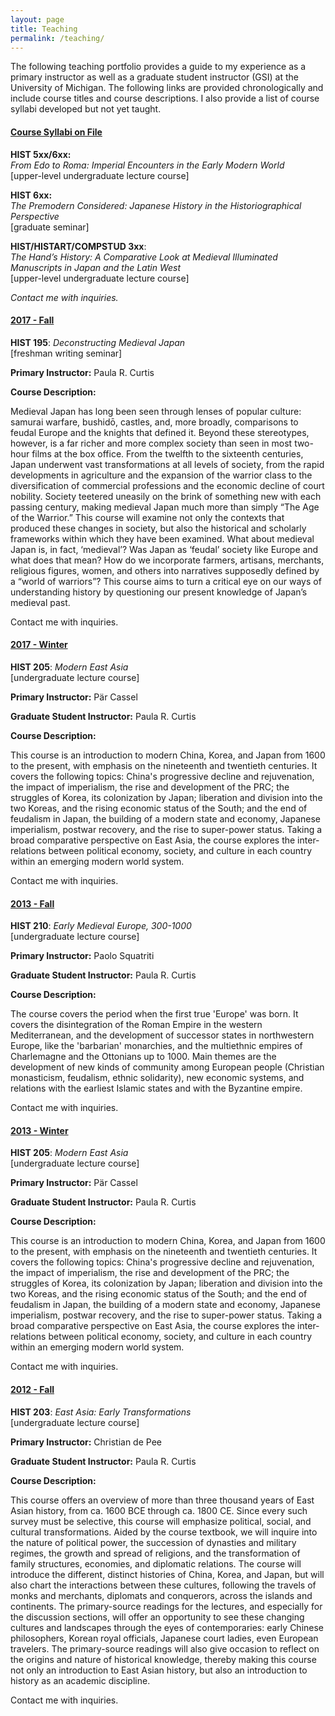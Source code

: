 ```yaml
---
layout: page
title: Teaching
permalink: /teaching/
---
```


<p class="indent">The following teaching portfolio provides a guide to my experience as a primary instructor as well as a graduate student instructor (GSI) at the University of Michigan. The following links are provided chronologically and include course titles and course descriptions. I also provide a list of course syllabi developed but not yet taught.</p>
<p></p>
<div class="panel-group">
  <div class="panel panel-default">
    <div class="panel-heading">
      <h4 class="panel-title">
        <a data-toggle="collapse" href="#collapse1">Course Syllabi on File</a>
      </h4>
    </div>
    <div id="collapse1" class="panel-collapse collapse">
        <div class="panel-body">
        <p><b>HIST 5xx/6xx:</b> <br><em>From Edo to Roma: Imperial Encounters in the Early Modern World</em> <br>[upper-level undergraduate lecture course]</p>
        <p><b>HIST 6xx:</b> <br><em>The Premodern Considered: Japanese History in the Historiographical Perspective</em> <br>[graduate seminar]</p>
        <p><b>HIST/HISTART/COMPSTUD 3xx</b>: <br><em>The Hand’s History: A Comparative Look at Medieval Illuminated Manuscripts in Japan and the Latin West</em> <br>[upper-level undergraduate lecture course]</p>
        </div>
        <div class="panel-footer"><em>Contact me with inquiries.</em></div>
    </div>
  </div>
</div>

<div class="panel-group">
  <div class="panel panel-default">
    <div class="panel-heading">
      <h4 class="panel-title">
        <a data-toggle="collapse" href="#collapse2">2017 - Fall</a>
      </h4>
    </div>
    <div id="collapse2" class="panel-collapse collapse">
      <div class="panel-body">
      <p><b>HIST 195</b>: <em>Deconstructing Medieval Japan</em> <br>[freshman writing seminar]</p>
      <p><b>Primary Instructor:</b> Paula R. Curtis</p>
      <p><b>Course Description:</b></p>
      <p>Medieval Japan has long been seen through lenses of popular culture: samurai warfare, bushidō, castles, and, more broadly, comparisons to feudal Europe and the knights that defined it. Beyond these stereotypes, however, is a far richer and more complex society than seen in most two-hour films at the box office. From the twelfth to the sixteenth centuries, Japan underwent vast transformations at all levels of society, from the rapid developments in agriculture and the expansion of the warrior class to the diversification of commercial professions and the economic decline of court nobility. Society teetered uneasily on the brink of something new with each passing century, making medieval Japan much more than simply “The Age of the Warrior.” This course will examine not only the contexts that produced these changes in society, but also the historical and scholarly frameworks within which they have been examined. What about medieval Japan is, in fact, ‘medieval’? Was Japan as ‘feudal’ society like Europe and what does that mean? How do we incorporate farmers, artisans, merchants, religious figures, women, and others into narratives supposedly defined by a “world of warriors”? This course aims to turn a critical eye on our ways of understanding history by questioning our present knowledge of Japan’s medieval past.</p>
      </div>
      <div class="panel-footer">Contact me with inquiries.</div>
    </div>
  </div>
</div>

<div class="panel-group">
  <div class="panel panel-default">
    <div class="panel-heading">
      <h4 class="panel-title">
        <a data-toggle="collapse" href="#collapse3">2017 - Winter</a>
      </h4>
    </div>
    <div id="collapse3" class="panel-collapse collapse">
      <div class="panel-body">
      <p><b>HIST 205</b>: <em>Modern East Asia</em> <br>[undergraduate lecture course]</p>
      <p><b>Primary Instructor:</b> Pär Cassel</p>
      <p><b>Graduate Student Instructor:</b> Paula R. Curtis</p>
      <p><b>Course Description:</b></p>
      <p>This course is an introduction to modern China, Korea, and Japan from 1600 to the present, with emphasis on the nineteenth and twentieth centuries. It covers the following topics: China's progressive decline and rejuvenation, the impact of imperialism, the rise and development of the PRC; the struggles of Korea, its colonization by Japan; liberation and division into the two Koreas, and the rising economic status of the South; and the end of feudalism in Japan, the building of a modern state and economy, Japanese imperialism, postwar recovery, and the rise to super-power status. Taking a broad comparative perspective on East Asia, the course explores the inter-relations between political economy, society, and culture in each country within an emerging modern world system.</p>
      </div>
      <div class="panel-footer">Contact me with inquiries.</div>
    </div>
  </div>
</div>

<div class="panel-group">
  <div class="panel panel-default">
    <div class="panel-heading">
      <h4 class="panel-title">
        <a data-toggle="collapse" href="#collapse4">2013 - Fall</a>
      </h4>
    </div>
    <div id="collapse4" class="panel-collapse collapse">
      <div class="panel-body">
      <p><b>HIST 210</b>: <em>Early Medieval Europe, 300-1000</em> <br>[undergraduate lecture course]</p>
      <p><b>Primary Instructor:</b> Paolo Squatriti</p>
      <p><b>Graduate Student Instructor:</b> Paula R. Curtis</p>
      <p><b>Course Description:</b></p>
      <p>The course covers the period when the first true 'Europe' was born. It covers the disintegration of the Roman Empire in the western Mediterranean, and the development of successor states in northwestern Europe, like the 'barbarian' monarchies, and the multiethnic empires of Charlemagne and the Ottonians up to 1000. Main themes are the development of new kinds of community among European people (Christian monasticism, feudalism, ethnic solidarity), new economic systems, and relations with the earliest Islamic states and with the Byzantine empire.</p>
      </div>
      <div class="panel-footer">Contact me with inquiries.</div>
    </div>
  </div>
</div>

<div class="panel-group">
  <div class="panel panel-default">
    <div class="panel-heading">
      <h4 class="panel-title">
        <a data-toggle="collapse" href="#collapse5">2013 - Winter</a>
      </h4>
    </div>
    <div id="collapse5" class="panel-collapse collapse">
      <div class="panel-body">
      <p><b>HIST 205</b>: <em>Modern East Asia</em> <br>[undergraduate lecture course]</p>
      <p><b>Primary Instructor:</b> Pär Cassel</p>
      <p><b>Graduate Student Instructor:</b> Paula R. Curtis</p>
      <p><b>Course Description:</b></p>
      <p>This course is an introduction to modern China, Korea, and Japan from 1600 to the present, with emphasis on the nineteenth and twentieth centuries. It covers the following topics: China's progressive decline and rejuvenation, the impact of imperialism, the rise and development of the PRC; the struggles of Korea, its colonization by Japan; liberation and division into the two Koreas, and the rising economic status of the South; and the end of feudalism in Japan, the building of a modern state and economy, Japanese imperialism, postwar recovery, and the rise to super-power status. Taking a broad comparative perspective on East Asia, the course explores the inter-relations between political economy, society, and culture in each country within an emerging modern world system.</p>
      </div>
      <div class="panel-footer">Contact me with inquiries.</div>
    </div>
  </div>
</div>

<div class="panel-group">
  <div class="panel panel-default">
    <div class="panel-heading">
      <h4 class="panel-title">
        <a data-toggle="collapse" href="#collapse6">2012 - Fall</a>
      </h4>
    </div>
    <div id="collapse6" class="panel-collapse collapse">
      <div class="panel-body">
      <p><b>HIST 203</b>: <em>East Asia: Early Transformations</em> <br>[undergraduate lecture course]</p>
      <p><b>Primary Instructor:</b> Christian de Pee</p>
      <p><b>Graduate Student Instructor:</b> Paula R. Curtis</p>
      <p><b>Course Description:</b></p>
      <p>This course offers an overview of more than three thousand years of East Asian history, from ca. 1600 BCE through ca. 1800 CE. Since every such survey must be selective, this course will emphasize political, social, and cultural transformations. Aided by the course textbook, we will inquire into the nature of political power, the succession of dynasties and military regimes, the growth and spread of religions, and the transformation of family structures, economies, and diplomatic relations. The course will introduce the different, distinct histories of China, Korea, and Japan, but will also chart the interactions between these cultures, following the travels of monks and merchants, diplomats and conquerors, across the islands and continents. The primary-source readings for the lectures, and especially for the discussion sections, will offer an opportunity to see these changing cultures and landscapes through the eyes of contemporaries: early Chinese philosophers, Korean royal officials, Japanese court ladies, even European travelers. The primary-source readings will also give occasion to reflect on the origins and nature of historical knowledge, thereby making this course not only an introduction to East Asian history, but also an introduction to history as an academic discipline.</p>
      </div>
      <div class="panel-footer">Contact me with inquiries.</div>
    </div>
  </div>
</div>
